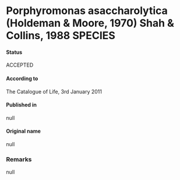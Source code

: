 # Porphyromonas asaccharolytica (Holdeman & Moore, 1970) Shah & Collins, 1988 SPECIES

#### Status
ACCEPTED

#### According to
The Catalogue of Life, 3rd January 2011

#### Published in
null

#### Original name
null

### Remarks
null